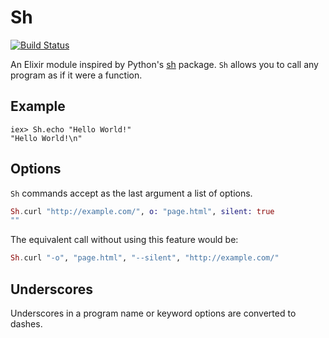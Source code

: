 # Sh

[![Build Status](https://secure.travis-ci.org/devinus/sh.png?branch=master)](http://travis-ci.org/devinus/sh)

An Elixir module inspired by Python's [sh](http://amoffat.github.io/sh/)
package. `Sh` allows you to call any program as if it were a function.

## Example

```iex
iex> Sh.echo "Hello World!"
"Hello World!\n"
```

## Options

`Sh` commands accept as the last argument a list of options.

```elixir
Sh.curl "http://example.com/", o: "page.html", silent: true
""
```

The equivalent call without using this feature would be:

```elixir
Sh.curl "-o", "page.html", "--silent", "http://example.com/"
```

## Underscores

Underscores in a program name or keyword options are converted to dashes.
